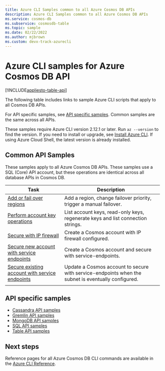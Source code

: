 ```yaml
---
title: Azure CLI Samples common to all Azure Cosmos DB APIs
description: Azure CLI Samples common to all Azure Cosmos DB APIs
ms.service: cosmos-db
ms.subservice: cosmosdb-table
ms.topic: sample
ms.date: 02/22/2022
ms.author: mjbrown 
ms.custom: devx-track-azurecli
---
```


# Azure CLI samples for Azure Cosmos DB API

[!INCLUDE[appliesto-table-api](../includes/appliesto-table-api.md)]

The following table includes links to sample Azure CLI scripts that apply to all Cosmos DB APIs.

For API specific samples, see [API specific samples](#api-specific-samples). Common samples are the same across all APIs.

These samples require Azure CLI version 2.12.1 or later. Run `az --version` to find the version. If you need to install or upgrade, see [Install Azure CLI](/cli/azure/install-azure-cli). If using Azure Cloud Shell, the latest version is already installed.

## Common API Samples

These samples apply to all Azure Cosmos DB APIs. These samples use a SQL (Core) API account, but these operations are identical across all database APIs in Cosmos DB.

|Task | Description |
|---|---|
| [Add or fail over regions](../scripts/cli/common/regions.md) | Add a region, change failover priority, trigger a manual failover.|
| [Perform account key operations](../scripts/cli/common/keys.md) | List account keys, read-only keys, regenerate keys and list connection strings.|
| [Secure with IP firewall](../scripts/cli/common/ipfirewall.md)| Create a Cosmos account with IP firewall configured.|
| [Secure new account with service endpoints](../scripts/cli/common/service-endpoints.md)| Create a Cosmos account and secure with service-endpoints.|
| [Secure existing account with service endpoints](../scripts/cli/common/service-endpoints-ignore-missing-vnet.md)| Update a Cosmos account to secure with service-endpoints when the subnet is eventually configured.|
|||

## API specific samples

- [Cassandra API samples](cassandra/cli-samples.md)
- [Gremlin API samples](graph/cli-samples.md)
- [MongoDB API samples](mongodb/cli-samples.md)
- [SQL API samples](sql/cli-samples.md)
- [Table API samples](table/cli-samples.md)

## Next steps

Reference pages for all Azure Cosmos DB CLI commands are available in the [Azure CLI Reference](/cli/azure/cosmosdb).
